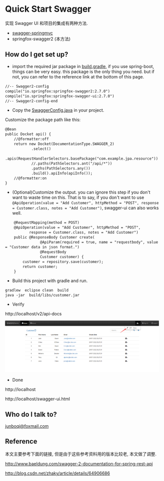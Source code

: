 Quick Start Swagger 
==

实现 Swagger UI 和项目的集成有两种方法. 

- [swagger-springmvc](https://github.com/qijunbo/swagger-demo)
- springfox-swagger2 (本方法)

How do I get set up? 
--

* import the required jar package in [build.gradle](https://github.com/qijunbo/swagger-demo/blob/master/build.gradle), 
if you use spring-boot, things can be very easy.  this package is the only thing you need.
but if not,  you can refer to the reference link at the bottom of this page.
```
//-- Swagger2-config    
compile("io.springfox:springfox-swagger2:2.7.0")
compile("io.springfox:springfox-swagger-ui:2.7.0")
//-- Swagger2-config-end
```
* Copy the [SwaggerConfig.java](https://github.com/qijunbo/swagger-demo/blob/master/src/main/java/com/example/SwaggerConfig.java) in your project. 

Customize the package path like this:
   
```
@Bean
public Docket api() {
	//@formatter:off
	return new Docket(DocumentationType.SWAGGER_2)
			.select()
			.apis(RequestHandlerSelectors.basePackage("com.example.jpa.resource"))
			//.paths(PathSelectors.ant("/api/*"))
			.paths(PathSelectors.any())
			.build().apiInfo(apiInfo());
	//@formatter:on
}

```

* (Optional)Customize the output. you can ignore this step if you don't want to waste time on this.  That is to say, if you don't want to use ``` @ApiOperation(value = "Add Customer", httpMethod = "POST", response = Customer.class, notes = "Add Customer") ```,  swagger-ui can also works well.

```
    @RequestMapping(method = POST)
    @ApiOperation(value = "Add Customer", httpMethod = "POST", 
           response = Customer.class, notes = "Add Customer")
    public @ResponseBody Customer create(
                @ApiParam(required = true, name = "requestbody", value = "Customer data in json format.")
                @RequestBody 
                Customer customer) {
        customer = repository.save(customer);
        return customer;
    }

```    

* Build this project with gradle and run. 

```
gradlew  eclipse clean  build
java -jar  build/libs/customer.jar
```
* Verify

 http://localhost/v2/api-docs
 
![Page](images/guid.png)
 

* Done

 http://localhost
 
 http://localhost/swagger-ui.html


Who do I talk to? 
--
junboqi@foxmail.com

Reference
--
本文主要参考下面的链接, 但是由于这些参考资料用的版本比较老, 本文做了调整.

http://www.baeldung.com/swagger-2-documentation-for-spring-rest-api

http://blog.csdn.net/zhaky/article/details/64906686

